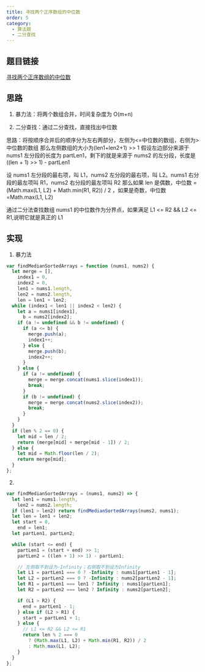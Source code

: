 ```yaml
---
title: 寻找两个正序数组的中位数
order: 5
category:
  - 算法题
  - 二分查找
---
```


## 题目链接

[寻找两个正序数组的中位数](https://leetcode.cn/problems/median-of-two-sorted-arrays/description/)

## 思路

1. 暴力法：将两个数组合并，时间复杂度为 O(m+n)

2. 二分查找：通过二分查找，直接找出中位数

思路：将按顺序合并后的顺序分为左右两部分，左侧为<=中位数的数组，右侧为>中位数的数组
那么左侧数组的大小为(len1+len2+1) >> 1
假设左边部分来源于 nums1 左分段的长度为 partLen1，剩下的就是来源于 nums2 的左分段，长度是 ((len + 1) >> 1) - partLen1

设 nums1 左分段的最右项，叫 L1，nums2 左分段的最右项，叫 L2。nums1 右分段的最左项叫 R1，nums2 右分段的最左项叫 R2
那么如果 len 是偶数，中位数 = (Math.max(L1, L2) + Math.min(R1, R2)) / 2 ，如果是奇数，中位数 =Math.max(L1, L2)

通过二分法查找数组 nums1 的中位数作为分界点，如果满足 L1 <= R2 && L2 <= R1,说明它就是真正的 L1

## 实现

1. 暴力法

```js
var findMedianSortedArrays = function (nums1, nums2) {
  let merge = [],
    index1 = 0,
    index2 = 0,
    len1 = nums1.length,
    len2 = nums2.length,
    len = len1 + len2;
  while (index1 < len1 || index2 < len2) {
    let a = nums1[index1],
      b = nums2[index2];
    if (a != undefined && b != undefined) {
      if (a <= b) {
        merge.push(a);
        index1++;
      } else {
        merge.push(b);
        index2++;
      }
    } else {
      if (a != undefined) {
        merge = merge.concat(nums1.slice(index1));
        break;
      }
      if (b != undefined) {
        merge = merge.concat(nums2.slice(index2));
        break;
      }
    }
  }
  if (len % 2 == 0) {
    let mid = len / 2;
    return (merge[mid] + merge[mid - 1]) / 2;
  } else {
    let mid = Math.floor(len / 2);
    return merge[mid];
  }
};
```

2.

```js
var findMedianSortedArrays = (nums1, nums2) => {
  let len1 = nums1.length,
    len2 = nums2.length;
  if (len1 > len2) return findMedianSortedArrays(nums2, nums1);
  let len = len1 + len2;
  let start = 0,
    end = len1;
  let partLen1, partLen2;

  while (start <= end) {
    partLen1 = (start + end) >> 1;
    partLen2 = ((len + 1) >> 1) - partLen1;

    // 左侧取不到设为-Infinity；右侧取不到设为Infinity
    let L1 = partLen1 === 0 ? -Infinity : nums1[partLen1 - 1];
    let L2 = partLen2 === 0 ? -Infinity : nums2[partLen2 - 1];
    let R1 = partLen1 === len1 ? Infinity : nums1[partLen1];
    let R2 = partLen2 === len2 ? Infinity : nums2[partLen2];

    if (L1 > R2) {
      end = partLen1 - 1;
    } else if (L2 > R1) {
      start = partLen1 + 1;
    } else {
      // L1 <= R2 && L2 <= R1
      return len % 2 === 0
        ? (Math.max(L1, L2) + Math.min(R1, R2)) / 2
        : Math.max(L1, L2);
    }
  }
};
```
